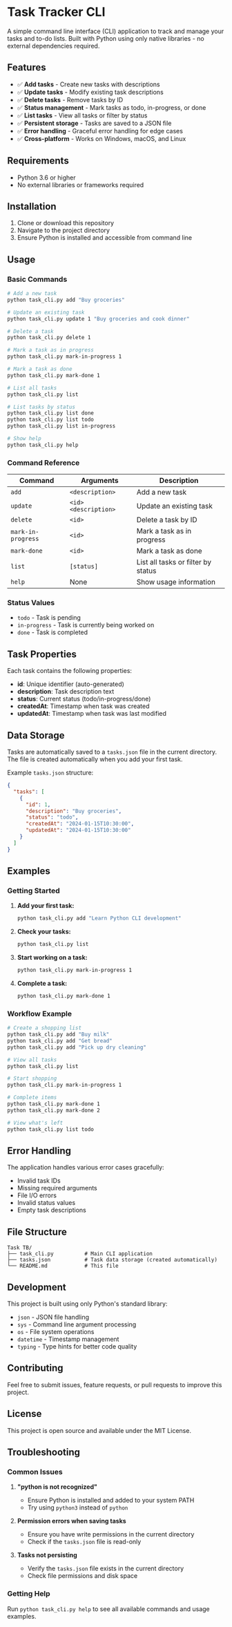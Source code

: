 # Task Tracker CLI

A simple command line interface (CLI) application to track and manage your tasks and to-do lists. Built with Python using only native libraries - no external dependencies required.

## Features

- ✅ **Add tasks** - Create new tasks with descriptions
- ✅ **Update tasks** - Modify existing task descriptions
- ✅ **Delete tasks** - Remove tasks by ID
- ✅ **Status management** - Mark tasks as todo, in-progress, or done
- ✅ **List tasks** - View all tasks or filter by status
- ✅ **Persistent storage** - Tasks are saved to a JSON file
- ✅ **Error handling** - Graceful error handling for edge cases
- ✅ **Cross-platform** - Works on Windows, macOS, and Linux

## Requirements

- Python 3.6 or higher
- No external libraries or frameworks required

## Installation

1. Clone or download this repository
2. Navigate to the project directory
3. Ensure Python is installed and accessible from command line

## Usage

### Basic Commands

```bash
# Add a new task
python task_cli.py add "Buy groceries"

# Update an existing task
python task_cli.py update 1 "Buy groceries and cook dinner"

# Delete a task
python task_cli.py delete 1

# Mark a task as in progress
python task_cli.py mark-in-progress 1

# Mark a task as done
python task_cli.py mark-done 1

# List all tasks
python task_cli.py list

# List tasks by status
python task_cli.py list done
python task_cli.py list todo
python task_cli.py list in-progress

# Show help
python task_cli.py help
```

### Command Reference

| Command | Arguments | Description |
|---------|-----------|-------------|
| `add` | `<description>` | Add a new task |
| `update` | `<id> <description>` | Update an existing task |
| `delete` | `<id>` | Delete a task by ID |
| `mark-in-progress` | `<id>` | Mark a task as in progress |
| `mark-done` | `<id>` | Mark a task as done |
| `list` | `[status]` | List all tasks or filter by status |
| `help` | None | Show usage information |

### Status Values

- `todo` - Task is pending
- `in-progress` - Task is currently being worked on
- `done` - Task is completed

## Task Properties

Each task contains the following properties:

- **id**: Unique identifier (auto-generated)
- **description**: Task description text
- **status**: Current status (todo/in-progress/done)
- **createdAt**: Timestamp when task was created
- **updatedAt**: Timestamp when task was last modified

## Data Storage

Tasks are automatically saved to a `tasks.json` file in the current directory. The file is created automatically when you add your first task.

Example `tasks.json` structure:
```json
{
  "tasks": [
    {
      "id": 1,
      "description": "Buy groceries",
      "status": "todo",
      "createdAt": "2024-01-15T10:30:00",
      "updatedAt": "2024-01-15T10:30:00"
    }
  ]
}
```

## Examples

### Getting Started

1. **Add your first task:**
   ```bash
   python task_cli.py add "Learn Python CLI development"
   ```

2. **Check your tasks:**
   ```bash
   python task_cli.py list
   ```

3. **Start working on a task:**
   ```bash
   python task_cli.py mark-in-progress 1
   ```

4. **Complete a task:**
   ```bash
   python task_cli.py mark-done 1
   ```

### Workflow Example

```bash
# Create a shopping list
python task_cli.py add "Buy milk"
python task_cli.py add "Get bread"
python task_cli.py add "Pick up dry cleaning"

# View all tasks
python task_cli.py list

# Start shopping
python task_cli.py mark-in-progress 1

# Complete items
python task_cli.py mark-done 1
python task_cli.py mark-done 2

# View what's left
python task_cli.py list todo
```

## Error Handling

The application handles various error cases gracefully:

- Invalid task IDs
- Missing required arguments
- File I/O errors
- Invalid status values
- Empty task descriptions

## File Structure

```
Task TB/
├── task_cli.py          # Main CLI application
├── tasks.json           # Task data storage (created automatically)
└── README.md            # This file
```

## Development

This project is built using only Python's standard library:

- `json` - JSON file handling
- `sys` - Command line argument processing
- `os` - File system operations
- `datetime` - Timestamp management
- `typing` - Type hints for better code quality

## Contributing

Feel free to submit issues, feature requests, or pull requests to improve this project.

## License

This project is open source and available under the MIT License.

## Troubleshooting

### Common Issues

1. **"python is not recognized"**
   - Ensure Python is installed and added to your system PATH
   - Try using `python3` instead of `python`

2. **Permission errors when saving tasks**
   - Ensure you have write permissions in the current directory
   - Check if the `tasks.json` file is read-only

3. **Tasks not persisting**
   - Verify the `tasks.json` file exists in the current directory
   - Check file permissions and disk space

### Getting Help

Run `python task_cli.py help` to see all available commands and usage examples.
